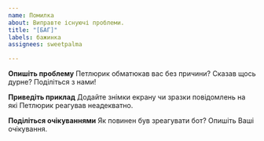 ```yaml
---
name: Помилка
about: Виправте існуючі проблеми.
title: "[БАГ]"
labels: бажинка
assignees: sweetpalma

---
```


**Опишіть проблему**
Петлюрик обматюкав вас без причини? Сказав щось дурне? Поділіться з нами!

**Приведіть приклад**
Додайте знімки екрану чи зразки повідомлень на які Петлюрик реагував неадекватно.

**Поділіться очікуваннями**
Як повинен був зреагувати бот? Опишіть Ваші очікування.
